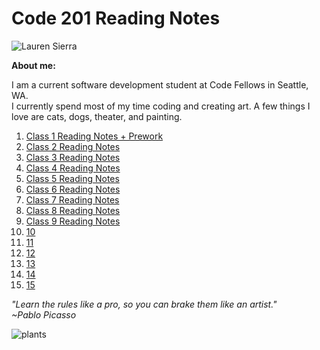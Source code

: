
# Code 201 Reading Notes



![Lauren Sierra](https://avatars2.githubusercontent.com/u/74117206?s=460&u=f685b7abca1c151137dc890e729501537e06bb00&v=4)

__About me:__

 I am a current software development student at Code Fellows in Seattle, WA.   
 I currently spend most of my time coding and creating art. A few things I love are cats, dogs, theater, and painting. 


1. [Class 1 Reading Notes + Prework](class-01.md)
1. [ Class 2 Reading Notes](class-02.md)
1. [Class 3 Reading Notes](class-3.md)
1. [Class 4 Reading Notes](class-4.md)
1. [Class 5 Reading Notes](class-5.md)
1. [Class 6 Reading Notes](class-6.md)
1. [Class 7 Reading Notes](class-7.md)
1. [Class 8 Reading Notes](class-8.md)
1. [Class 9 Reading Notes](class-9.md)
1. [10]()
1. [11]()
1. [12]()
1. [13]()
1. [14]()
1. [15]()

_"Learn the rules like a pro, so you can brake them like an artist."_   
_~Pablo Picasso_

![plants](https://cdn.shopify.com/s/files/1/0207/8508/products/heart-eucalyptus_a0ba6254-286e-4f41-8cd1-31ce922bd06f_960x.jpg?v=1605679168)